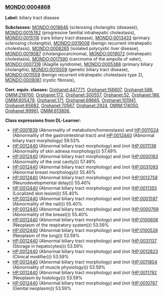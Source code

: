 
### [MONDO:0004868](http://purl.obolibrary.org/obo/MONDO_0004868)
**Label:** biliary tract disease

**Subclasses:** [MONDO:0018646](http://purl.obolibrary.org/obo/MONDO_0018646) (sclerosing cholangitis (disease)), [MONDO:0015762](http://purl.obolibrary.org/obo/MONDO_0015762) (progressive familial intrahepatic cholestasis), [MONDO:0015116](http://purl.obolibrary.org/obo/MONDO_0015116) (rare biliary tract disease), [MONDO:0013433](http://purl.obolibrary.org/obo/MONDO_0013433) (primary sclerosing cholangitis), [MONDO:0019008](http://purl.obolibrary.org/obo/MONDO_0019008) (benign recurrent intrahepatic cholestasis), [MONDO:0008265](http://purl.obolibrary.org/obo/MONDO_0008265) (isolated polycystic liver disease), [MONDO:0019087](http://purl.obolibrary.org/obo/MONDO_0019087) (cholangiocarcinoma), [MONDO:0019072](http://purl.obolibrary.org/obo/MONDO_0019072) (intrahepatic cholestasis), [MONDO:0017590](http://purl.obolibrary.org/obo/MONDO_0017590) (carcinoma of the ampulla of vater), [MONDO:0007318](http://purl.obolibrary.org/obo/MONDO_0007318) (Alagille syndrome), [MONDO:0005388](http://purl.obolibrary.org/obo/MONDO_0005388) (primary biliary cholangitis), [MONDO:0015509](http://purl.obolibrary.org/obo/MONDO_0015509) (genetic biliary tract disease), [MONDO:0011559](http://purl.obolibrary.org/obo/MONDO_0011559) (benign recurrent intrahepatic cholestasis type 2), [MONDO:0009061](http://purl.obolibrary.org/obo/MONDO_0009061) (cystic fibrosis), 

**Corr. equiv. classes:** [Orphanet:447771](http://www.orpha.net/ORDO/Orphanet_447771), [Orphanet:156607](http://www.orpha.net/ORDO/Orphanet_156607), [Orphanet:586](http://www.orpha.net/ORDO/Orphanet_586), [OMIM:219700](http://purl.obolibrary.org/obo/OMIM_219700), [Orphanet:172](http://www.orpha.net/ORDO/Orphanet_172), [Orphanet:300557](http://www.orpha.net/ORDO/Orphanet_300557), [Orphanet:52](http://www.orpha.net/ORDO/Orphanet_52), [Orphanet:186](http://www.orpha.net/ORDO/Orphanet_186), [OMIM:605479](http://purl.obolibrary.org/obo/OMIM_605479), [Orphanet:171](http://www.orpha.net/ORDO/Orphanet_171), [Orphanet:69665](http://www.orpha.net/ORDO/Orphanet_69665), [Orphanet:101941](http://www.orpha.net/ORDO/Orphanet_101941), [Orphanet:65682](http://www.orpha.net/ORDO/Orphanet_65682), [Orphanet:70567](http://www.orpha.net/ORDO/Orphanet_70567), [Orphanet:2924](http://www.orpha.net/ORDO/Orphanet_2924), [OMIM:174050](http://purl.obolibrary.org/obo/OMIM_174050), [Orphanet:99961](http://www.orpha.net/ORDO/Orphanet_99961), [OMIM:613806](http://purl.obolibrary.org/obo/OMIM_613806), 

**Class expressions from DL-Learner:**

- [HP:0001939](http://purl.obolibrary.org/obo/HP_0001939) (Abnormality of metabolism/homeostasis) and [HP:0011024](http://purl.obolibrary.org/obo/HP_0011024) (Abnormality of the gastrointestinal tract) and [HP:0012440](http://purl.obolibrary.org/obo/HP_0012440) (Abnormal biliary tract morphology) 59.53%
- [HP:0012440](http://purl.obolibrary.org/obo/HP_0012440) (Abnormal biliary tract morphology) and (not ([HP:0011138](http://purl.obolibrary.org/obo/HP_0011138) (Abnormality of skin adnexa morphology))) 57.49%
- [HP:0012440](http://purl.obolibrary.org/obo/HP_0012440) (Abnormal biliary tract morphology) and (not ([HP:0000163](http://purl.obolibrary.org/obo/HP_0000163) (Abnormality of the oral cavity))) 57.49%
- [HP:0012440](http://purl.obolibrary.org/obo/HP_0012440) (Abnormal biliary tract morphology) and (not ([HP:0031093](http://purl.obolibrary.org/obo/HP_0031093) (Abnormal breast morphology))) 55.40%
- [HP:0012440](http://purl.obolibrary.org/obo/HP_0012440) (Abnormal biliary tract morphology) and (not ([HP:0012758](http://purl.obolibrary.org/obo/HP_0012758) (Neurodevelopmental delay))) 55.40%
- [HP:0012440](http://purl.obolibrary.org/obo/HP_0012440) (Abnormal biliary tract morphology) and (not ([HP:0011355](http://purl.obolibrary.org/obo/HP_0011355) (Localized skin lesion))) 55.40%
- [HP:0012440](http://purl.obolibrary.org/obo/HP_0012440) (Abnormal biliary tract morphology) and (not ([HP:0001597](http://purl.obolibrary.org/obo/HP_0001597) (Abnormality of the nail))) 55.40%
- [HP:0012440](http://purl.obolibrary.org/obo/HP_0012440) (Abnormal biliary tract morphology) and (not ([HP:0000769](http://purl.obolibrary.org/obo/HP_0000769) (Abnormality of the breast))) 55.40%
- [HP:0012440](http://purl.obolibrary.org/obo/HP_0012440) (Abnormal biliary tract morphology) and (not ([HP:0100606](http://purl.obolibrary.org/obo/HP_0100606) (Neoplasm of the respiratory system))) 53.59%
- [HP:0012440](http://purl.obolibrary.org/obo/HP_0012440) (Abnormal biliary tract morphology) and (not ([HP:0100526](http://purl.obolibrary.org/obo/HP_0100526) (Neoplasm of the lung))) 53.59%
- [HP:0012440](http://purl.obolibrary.org/obo/HP_0012440) (Abnormal biliary tract morphology) and (not ([HP:0031137](http://purl.obolibrary.org/obo/HP_0031137) (Storage in hepatocytes))) 53.59%
- [HP:0012440](http://purl.obolibrary.org/obo/HP_0012440) (Abnormal biliary tract morphology) and (not ([HP:0012823](http://purl.obolibrary.org/obo/HP_0012823) (Clinical modifier))) 53.59%
- [HP:0012440](http://purl.obolibrary.org/obo/HP_0012440) (Abnormal biliary tract morphology) and (not ([HP:0011804](http://purl.obolibrary.org/obo/HP_0011804) (Abnormality of muscle physiology))) 53.59%
- [HP:0012440](http://purl.obolibrary.org/obo/HP_0012440) (Abnormal biliary tract morphology) and (not ([HP:0011792](http://purl.obolibrary.org/obo/HP_0011792) (Neoplasm by histology))) 53.59%
- [HP:0012440](http://purl.obolibrary.org/obo/HP_0012440) (Abnormal biliary tract morphology) and (not ([HP:0010787](http://purl.obolibrary.org/obo/HP_0010787) (Genital neoplasm))) 53.59%


